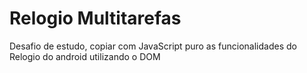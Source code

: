 # Relogio Multitarefas
 Desafio de estudo, copiar com JavaScript puro as funcionalidades do Relogio do android utilizando o DOM
